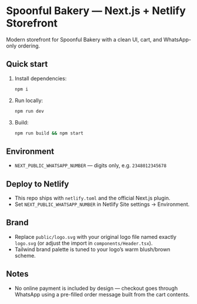 # Spoonful Bakery — Next.js + Netlify Storefront

Modern storefront for Spoonful Bakery with a clean UI, cart, and WhatsApp-only ordering.

## Quick start

1. Install dependencies:
   ```bash
   npm i
   ```
2. Run locally:
   ```bash
   npm run dev
   ```
3. Build:
   ```bash
   npm run build && npm start
   ```

## Environment

- `NEXT_PUBLIC_WHATSAPP_NUMBER` — digits only, e.g. `2348012345678`

## Deploy to Netlify

- This repo ships with `netlify.toml` and the official Next.js plugin.
- Set `NEXT_PUBLIC_WHATSAPP_NUMBER` in Netlify Site settings → Environment.

## Brand

- Replace `public/logo.svg` with your original logo file named exactly `logo.svg` (or adjust the import in `components/Header.tsx`).
- Tailwind brand palette is tuned to your logo’s warm blush/brown scheme.

## Notes

- No online payment is included by design — checkout goes through WhatsApp using a pre-filled order message built from the cart contents.